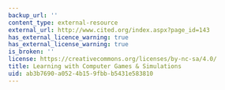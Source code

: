 ```yaml
---
backup_url: ''
content_type: external-resource
external_url: http://www.cited.org/index.aspx?page_id=143
has_external_licence_warning: true
has_external_license_warning: true
is_broken: ''
license: https://creativecommons.org/licenses/by-nc-sa/4.0/
title: Learning with Computer Games & Simulations
uid: ab3b7690-a052-4b15-9fbb-b5431e583810
---
```

